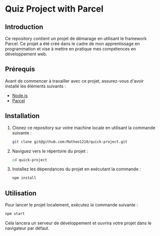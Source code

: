 # Quiz Project with Parcel

## Introduction

Ce repository contient un projet de démarage en utilisant le framework Parcel. Ce projet a été créé dans le cadre de mon apprentissage en programmation et vise à mettre en pratique mes compétences en développement web.

## Prérequis

Avant de commencer à travailler avec ce projet, assurez-vous d'avoir installé les éléments suivants :

- [Node.js](https://nodejs.org/)
- [Parcel](https://parceljs.org/)

## Installation

1. Clonez ce repository sur votre machine locale en utilisant la commande suivante :
   ```bash
   git clone git@github.com:Matheo1210/quick-project.git
   ```

2. Naviguez vers le répertoire du projet :
   ```bash
   cd quick-project
   ```

3. Installez les dépendances du projet en exécutant la commande :
   ```bash
   npm install
   ```

## Utilisation

Pour lancer le projet localement, exécutez la commande suivante :

```bash
npm start
```

Cela lancera un serveur de développement et ouvrira votre projet dans le navigateur par défaut.
```
